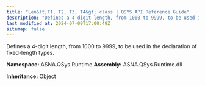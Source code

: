 ```yaml
---
title: "Len&lt;T1, T2, T3, T4&gt; class | QSYS API Reference Guide"
description: "Defines a 4-digit length, from 1000 to 9999, to be used in the declaration of fixed-length types. "
last_modified_at: 2024-07-09T17:00:49Z
sitemap: false
---
```


Defines a 4-digit length, from 1000 to 9999, to be used in the declaration of fixed-length types.

**Namespace:** ASNA.QSys.Runtime
**Assembly:** ASNA.QSys.Runtime.dll

**Inheritance:** [Object](https://docs.microsoft.com/en-us/dotnet/api/system.object)
<br>
<br>
